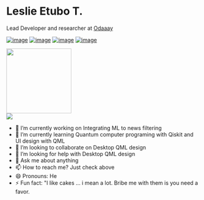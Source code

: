 <h1>Leslie Etubo T.</h2>
<p>Lead Developer and researcher at <a href="https://odaaay.com">Odaaay</p>
  
[![image](https://img.shields.io/badge/LinkedIn-0077B5?style=for-the-badge&logo=linkedin&logoColor=white)](https://www.linkedin.com/in/leslieetubo/)
[![image](https://img.shields.io/badge/Instagram-E4405F?style=for-the-badge&logo=instagram&logoColor=white)](https://www.instagram.com/boogiedas/)
[![image](https://img.shields.io/badge/Twitter-1DA1F2?style=for-the-badge&logo=twitter&logoColor=white)](https://twitter.com/etuboleslie)
[![image](https://img.shields.io/badge/Gmail-D14836?style=for-the-badge&logo=gmail&logoColor=white)](mailto:leslie.etubo@gmail.com)





<img height="170" src="https://github-readme-stats.vercel.app/api?username=Khalifagates&theme=react&show_icons=true" />
<br>
<img src="https://github-readme-stats.vercel.app/api/top-langs/?username=Khalifagates&theme=react" />

- 🔭 I’m currently working on Integrating ML to news filtering
- 🌱 I’m currently learning Quantum computer programing with Qiskit and UI design with QML
- 👯 I’m looking to collaborate on Desktop QML design
- 🤔 I’m looking for help with Desktop QML design
- 💬 Ask me about anything
- 📫 How to reach me? Just check above
- 😄 Pronouns: He
- ⚡ Fun fact: "I like cakes ... i mean a lot. Bribe me with them is you need a favor.
